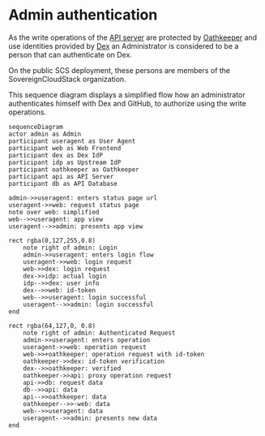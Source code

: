 # Admin authentication

As the write operations of the [API server](https://github.com/SovereignCloudStack/status-page-api) are protected by [Oathkeeper](https://www.ory.sh/docs/oathkeeper) and use identities provided by [Dex](https://dexidp.io/) an Administrator is considered to be a person that can authenticate on Dex.

On the public SCS deployment, these persons are members of the SovereignCloudStack organization.

This sequence diagram displays a simplified flow how an administrator authenticates himself with Dex and GitHub, to authorize using the write operations.

```mermaid
sequenceDiagram
actor admin as Admin
participant useragent as User Agent
participant web as Web Frontend
participant dex as Dex IdP
participant idp as Upstream IdP
participant oathkeeper as Oathkeeper
participant api as API Server
participant db as API Database

admin->>useragent: enters status page url
useragent->>web: request status page
note over web: simplified
web-->>useragent: app view
useragent-->>admin: presents app view

rect rgba(0,127,255,0.8)
    note right of admin: Login
    admin->>useragent: enters login flow
    useragent->>web: login request
    web->>dex: login request
    dex->>idp: actual login
    idp-->>dex: user info
    dex-->>web: id-token
    web-->>useragent: login successful
    useragent-->>admin: login successful
end

rect rgba(64,127,0, 0.8)
    note right of admin: Authenticated Request
    admin->>useragent: enters operation
    useragent->>web: operation request
    web->>+oathkeeper: operation request with id-token
    oathkeeper->>dex: id-token verification
    dex-->>oathkeeper: verified
    oathkeeper->>api: proxy operation request
    api->>db: request data
    db-->>api: data
    api-->>oathkeeper: data
    oathkeeper-->>-web: data
    web-->>useragent: data
    useragent-->>admin: presents new data
end
```
